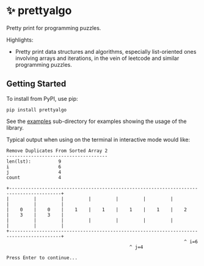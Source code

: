 # :sparkles: prettyalgo

Pretty print for programming puzzles.

Highlights:

* Pretty print data structures and algorithms, especially list-oriented ones
  involving arrays and iterations, in the vein of leetcode and similar
programming puzzles.

## Getting Started

To install from PyPI, use pip:

    pip install prettyalgo


See the [examples](./examples) sub-directory for examples showing the usage of the library.

Typical output when using on the terminal in interactive mode would like:

```
Remove Duplicates From Sorted Array 2
-------------------------------------
len(lst):          9
i                  6
j                  4
count              4

+-----------------------------------------------------------------------------------------+
|         |         |         |         |         |         |         |         |         |
|    0    |    0    |    1    |    1    |    1    |    1    |    2    |    3    |    3    |
|         |         |         |         |         |         |         |         |         |
+-----------------------------------------------------------------------------------------+
                                                                 ^ i=6
                                             ^ j=4

Press Enter to continue...
```
